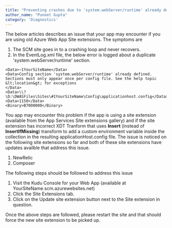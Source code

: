 ```yaml
---
title: "Preventing crashes due to 'system.webServer/runtime' already defined"
author_name: "Puneet Gupta"
category: 'Diagnostics'
---
```


The below articles describes an issue that your app may encounter if you are using old Azure Web App Site extensions. The symptoms are
1. The SCM site goes in to a crashing loop and never recovers.
2. In the EventLog.xml file, the below error is logged about a duplicate 'system.webServer/runtime' section.

```
<Data>~1YourSiteName</Data>
<Data>Config section 'system.webServer/runtime' already defined. Sections must only appear once per config file. See the help topic &lt;location&gt; for exceptions
</Data>
<Data>\\?\D:\DWASFiles\Sites\#1YourSiteName\Config\applicationhost.config</Data>
<Data>1150</Data>
<Binary>B7000000</Binary>
```

You app may encounter this problem if the app is using a site extension (available from the App Services Site extensions gallery) and if the site extension has incorrect XDT Tranform that uses **Insert** (instead of **InsertIfMissing**) transform to add a custom environment variable inside the <environmentVariables> collection in the resulting applicationHost.config file. The issue is noticed on the following site extensions so far and both of these site extensions have updates availble that address this issue.
1. NewRelic
2. Composer

The following steps should be followed to address this issue

1. Visit the Kudu Console for your Web App (available at YourSiteName.scm.azurewebsites.net)
2. Click the Site Extensions tab.
3. Click on the Update site extension button next to the Site extension in question.


Once the above steps are followed, please restart the site and that should force the new site extension to be picked up.


